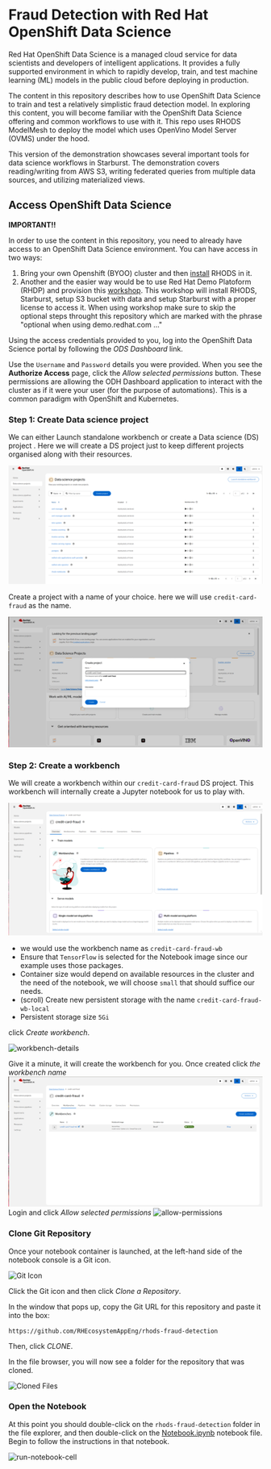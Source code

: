 # Fraud Detection with Red Hat OpenShift Data Science
Red Hat OpenShift Data Science is a managed cloud service for data scientists
and developers of intelligent applications. It provides a fully supported
environment in which to rapidly develop, train, and test machine learning (ML)
models in the public cloud before deploying in production.

The content in this repository describes how to use OpenShift Data Science to
train and test a relatively simplistic fraud detection model. In exploring this
content, you will become familiar with the OpenShift Data Science offering and
common workflows to use with it. This repo uses RHODS ModelMesh to deploy the
model which uses OpenVino Model Server (OVMS) under the hood.

This version of the demonstration showcases several important tools for data science workflows in Starburst. The demonstration covers reading/writing from AWS S3, writing federated queries from multiple data sources, and utilizing materialized views.

## Access OpenShift Data Science
**IMPORTANT!!**

In order to use the content in this repository, you need to already have access
to an OpenShift Data Science environment. You can have access in two ways:
1. Bring your own Openshift (BYOO) cluster and then [install](https://access.redhat.com/documentation/en-us/red_hat_openshift_data_science_self-managed/1.28/html/installing_openshift_data_science_self-managed/installing-openshift-data-science-on-openshift-container-platform_install) RHODS in it.
2. Another and the easier way would be to use Red Hat Demo Platoform (RHDP) and provision this [workshop](https://demo.redhat.com/catalog?item=babylon-catalog-prod/sandboxes-gpte.ocp4-workshop-fraud-detection.prod&utm_source=webapp&utm_medium=share-link). This workshop will install RHODS, Starburst, setup S3 bucket with data and setup Starburst with a proper license to access it. When using workshop make sure to skip the optional steps throught this repository which are marked with the phrase "optional when using demo.redhat.com ..."

Using the access credentials provided
to you, log into the OpenShift Data Science portal by following the _ODS
Dashboard_ link. 

Use the `Username` and `Password` details you were provided. When you see the
**Authorize Access** page, click the _Allow selected permissions_ button. These
permissions are allowing the ODH Dashboard application to interact with the
cluster as if it were your user (for the purpose of automations). This is a
common paradigm with OpenShift and Kubernetes.

### Step 1: Create Data science project
We can either Launch standalone workbench or create a Data science (DS) project . Here we will create a DS project just to keep different projects organised along with their resources.

![create a Data science (DS) project](images/click-DS-project.png)

Create a project with a name of your choice. here we will use `credit-card-fraud` as the name.

![enter the name and create](images/click-create.png)
### Step 2: Create a workbench 
We will create a workbench within our `credit-card-fraud` DS project. This workbench will internally create a Jupyter notebook for us to play with.

![click-create-workbench](images/click-create-workbench.png)
- we would use the workbench name as `credit-card-fraud-wb`
- Ensure that `TensorFlow` is selected for the Notebook image since our example uses those packages.
- Container size would depend on available resources in the cluster and the need of the notebook, we will choose `small` that should suffice our needs.
- (scroll) Create new persistent storage with the name `credit-card-fraud-wb-local`
- Persistent storage size `5Gi`

click _Create workbench_.

![workbench-details](images/workbench-details.png)

Give it a minute, it will create the workbench for you. Once created click _the workbench name_
![notebook](images/click-open.png)
Login and click _Allow selected permissions_
![allow-permissions](images/allow-permission.png)
### Clone Git Repository
Once your notebook container is launched, at the left-hand side of the notebook console is a Git icon. 

![Git Icon](images/click-git-icon.png)

Click the Git icon and then click _Clone a Repository_. 

In the window that pops up, copy the Git URL for this repository and paste it into the box:

```
https://github.com/RHEcosystemAppEng/rhods-fraud-detection
```

Then, click _CLONE_.

In the file browser, you will now see a folder for the repository that was cloned.

![Cloned Files](images/cloned-files.png)

### Open the Notebook
At this point you should double-click on the `rhods-fraud-detection` folder in
the file explorer, and then double-click on the [Notebook.ipynb](./Notebook.ipynb)
notebook file. Begin to follow the instructions in that notebook.

![run-notebook-cell](gif/run-notebook-cell.gif)